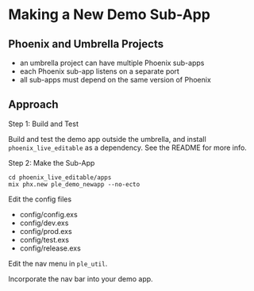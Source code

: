 # Making a New Demo Sub-App 

## Phoenix and Umbrella Projects

- an umbrella project can have multiple Phoenix sub-apps 
- each Phoenix sub-app listens on a separate port
- all sub-apps must depend on the same version of Phoenix

## Approach 

Step 1: Build and Test 

Build and test the demo app outside the umbrella, and install
`phoenix_live_editable` as a dependency.  See the README for more info.

Step 2: Make the Sub-App

```
cd phoenix_live_editable/apps 
mix phx.new ple_demo_newapp --no-ecto 
```

Edit the config files
- config/config.exs
- config/dev.exs
- config/prod.exs
- config/test.exs
- config/release.exs

Edit the nav menu in `ple_util`.

Incorporate the nav bar into your demo app. 

